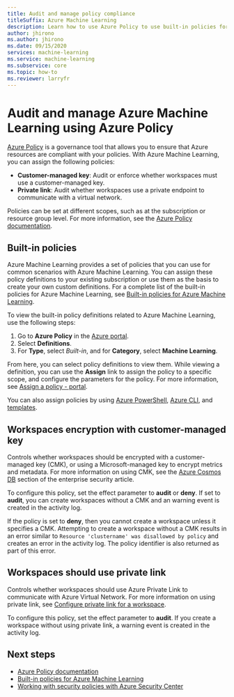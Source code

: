 ```yaml
---
title: Audit and manage policy compliance
titleSuffix: Azure Machine Learning
description: Learn how to use Azure Policy to use built-in policies for Azure Machine Learning to make sure your workspaces are compliant with your requirements.
author: jhirono
ms.author: jhirono 
ms.date: 09/15/2020
services: machine-learning
ms.service: machine-learning
ms.subservice: core
ms.topic: how-to
ms.reviewer: larryfr
---
```


# Audit and manage Azure Machine Learning using Azure Policy

[Azure Policy](/azure/governance/policy) is a governance tool that allows you to ensure that Azure resources are compliant with your policies. With Azure Machine Learning, you can assign the following policies:

* **Customer-managed key**: Audit or enforce whether workspaces must use a customer-managed key.
* **Private link**: Audit whether workspaces use a private endpoint to communicate with a virtual network.

Policies can be set at different scopes, such as at the subscription or resource group level. For more information, see the [Azure Policy documentation](/azure/governance/policy/overview).

## Built-in policies

Azure Machine Learning provides a set of policies that you can use for common scenarios with Azure Machine Learning. You can assign these policy definitions to your existing subscription or use them as the basis to create your own custom definitions. For a complete list of the built-in policies for Azure Machine Learning, see [Built-in policies for Azure Machine Learning](/azure/governance/policy/samples/built-in-policies#machine-learning).

To view the built-in policy definitions related to Azure Machine Learning, use the following steps:

1. Go to __Azure Policy__ in the [Azure portal](https://portal.azure.com).
1. Select __Definitions__.
1. For __Type__, select _Built-in_, and for __Category__, select __Machine Learning__.

From here, you can select policy definitions to view them. While viewing a definition, you can use the __Assign__ link to assign the policy to a specific scope, and configure the parameters for the policy. For more information, see [Assign a policy - portal](/azure/governance/policy/assign-policy-portal).

You can also assign policies by using [Azure PowerShell](/azure/governance/policy/assign-policy-powershell), [Azure CLI](https://docs.microsoft.com/azure/governance/policy/assign-policy-azurecli), and [templates](/azure/governance/policy/assign-policy-template).

## Workspaces encryption with customer-managed key

Controls whether workspaces should be encrypted with a customer-managed key (CMK), or using a Microsoft-managed key to encrypt metrics and metadata. For more information on using CMK, see the [Azure Cosmos DB](concept-enterprise-security.md#azure-cosmos-db) section of the enterprise security article.

To configure this policy, set the effect parameter to __audit__ or __deny__. If set to __audit__, you can create workspaces without a CMK and an warning event is created in the activity log.

If the policy is set to __deny__, then you cannot create a workspace unless it specifies a CMK. Attempting to create a workspace without a CMK results in an error similar to `Resource 'clustername' was disallowed by policy` and creates an error in the activity log. The policy identifier is also returned as part of this error.

## Workspaces should use private link

Controls whether workspaces should use Azure Private Link to communicate with Azure Virtual Network. For more information on using private link, see [Configure private link for a workspace](how-to-configure-private-link.md).

To configure this policy, set the effect parameter to __audit__. If you create a workspace without using private link, a warning event is created in the activity log.

## Next steps

* [Azure Policy documentation](/azure/governance/policy/overview)
* [Built-in policies for Azure Machine Learning](policy-reference.md)
* [Working with security policies with Azure Security Center](/azure/security-center/tutorial-security-policy)